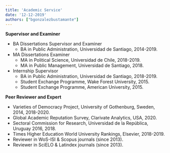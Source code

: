 ```yaml
---
title: 'Academic Service'
date: '12-12-2019'
authors: ["bgonzalezbustamante"]
---
```


**Supervisor and Examiner**

* BA Dissertations Supervisor and Examiner
  + BA in Public Administration, Universidad de Santiago, 2014-2019.
* MA Dissertations Examiner
  + MA in Political Science, Universidad de Chile, 2018-2019.
  + MA in Public Management, Universidad de Santiago, 2018.
* Internship Supervisor
  + BA in Public Administration, Universidad de Santiago, 2018-2019.
  + Student Exchange Programme, Wake Forest University, 2015.
  + Student Exchange Programme, American University, 2015.

**Peer Reviewer and Expert**

* Varieties of Democracy Project, University of Gothenburg, Sweden, 2014, 2018-2020.
* Global Academic Reputation Survey, Clarivate Analytics, USA, 2020.
* Sectoral Commission for Research, Universidad de la República, Uruguay 2016, 2018.
* Times Higher Education World University Rankings, Elsevier, 2018-2019.
* Reviewer in WoS-ISI & Scopus journals (since 2013).
* Reviewer in SciELO & Latindex journals (since 2013).
